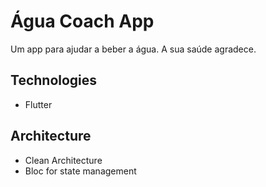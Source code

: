 # Água Coach App

Um app para ajudar a beber a água. A sua saúde agradece.

## Technologies

- Flutter

## Architecture

- Clean Architecture
- Bloc for state management
